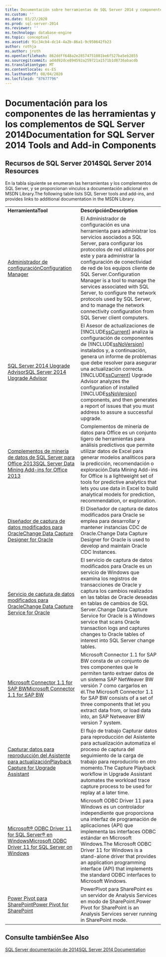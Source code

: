 ```yaml
---
title: Documentación sobre herramientas de SQL Server 2014 y componentes de complementos | Microsoft Docs
ms.custom: ''
ms.date: 03/27/2020
ms.prod: sql-server-2014
ms.reviewer: ''
ms.technology: database-engine
ms.topic: conceptual
ms.assetid: 91c34cb4-dc14-4a2b-86a1-9c950642fb23
author: rothja
ms.author: jroth
ms.openlocfilehash: 862ddff648a2e28574751081be6f527ba5eb2855
ms.sourcegitcommit: ad4d92dce894592a259721a1571b1d8736abacdb
ms.translationtype: MT
ms.contentlocale: es-ES
ms.lasthandoff: 08/04/2020
ms.locfileid: "87677796"
---
```

# <a name="documentation-for-sql-server-2014-tools-and-add-in-components"></a><span data-ttu-id="7fcaa-102">Documentación para los componentes de las herramientas y los complementos de SQL Server 2014</span><span class="sxs-lookup"><span data-stu-id="7fcaa-102">Documentation for SQL Server 2014 Tools and Add-in Components</span></span>
    
## <a name="sql-server-2014-resources"></a><span data-ttu-id="7fcaa-103">Recursos de SQL Server 2014</span><span class="sxs-lookup"><span data-stu-id="7fcaa-103">SQL Server 2014 Resources</span></span>  
 <span data-ttu-id="7fcaa-104">En la tabla siguiente se enumeran las herramientas y los complementos de SQL Server, y se proporcionan vínculos a documentación adicional en MSDN Library.</span><span class="sxs-lookup"><span data-stu-id="7fcaa-104">The following table lists SQL Server tools and add-ins, and provides links to additional documentation in the MSDN Library.</span></span>  
  
|||  
|-|-|  
|<span data-ttu-id="7fcaa-105">**Herramienta**</span><span class="sxs-lookup"><span data-stu-id="7fcaa-105">**Tool**</span></span>|<span data-ttu-id="7fcaa-106">**Descripción**</span><span class="sxs-lookup"><span data-stu-id="7fcaa-106">**Description**</span></span>|  
|[<span data-ttu-id="7fcaa-107">Administrador de configuración</span><span class="sxs-lookup"><span data-stu-id="7fcaa-107">Configuration Manager</span></span>](../relational-databases/sql-server-configuration-manager.md)|<span data-ttu-id="7fcaa-108">El Administrador de configuración es una herramienta para administrar los servicios asociados a SQL Server, para configurar los protocolos de red utilizados por este y para administrar la configuración de conectividad de red de los equipos cliente de SQL Server.</span><span class="sxs-lookup"><span data-stu-id="7fcaa-108">Configuration Manager is a tool to manage the services associated with SQL Server, to configure the network protocols used by SQL Server, and to manage the network connectivity configuration from SQL Server client computers.</span></span>|  
|[<span data-ttu-id="7fcaa-109">SQL Server 2014 Upgrade Advisor</span><span class="sxs-lookup"><span data-stu-id="7fcaa-109">SQL Server 2014 Upgrade Advisor</span></span>](../sql-server/install/sql-server-2014-upgrade-advisor.md)|<span data-ttu-id="7fcaa-110">El Asesor de actualizaciones de [!INCLUDE[ssCurrent](../includes/sscurrent-md.md)] analiza la configuración de componentes de [!INCLUDE[ssNoVersion](../includes/ssnoversion-md.md)] instalados y, a continuación, genera un informe de problemas que debe resolver para asegurar una actualización correcta.</span><span class="sxs-lookup"><span data-stu-id="7fcaa-110">[!INCLUDE[ssCurrent](../includes/sscurrent-md.md)] Upgrade Advisor analyzes the configuration of installed [!INCLUDE[ssNoVersion](../includes/ssnoversion-md.md)] components, and then generates a report of issues that you must address to assure a successful upgrade.</span></span>|  
|[<span data-ttu-id="7fcaa-111">Complementos de minería de datos de SQL Server para Office 2013</span><span class="sxs-lookup"><span data-stu-id="7fcaa-111">SQL Server Data Mining Add-ins for Office 2013</span></span>](https://go.microsoft.com/fwlink/?LinkId=299178)|<span data-ttu-id="7fcaa-112">Complementos de minería de datos para Office es un conjunto ligero de herramientas para análisis predictivos que permite utilizar datos de Excel para generar modelos analíticos para la predicción, recomendación o exploración.</span><span class="sxs-lookup"><span data-stu-id="7fcaa-112">Data Mining Add-ins for Office is a lightweight set of tools for predictive analytics that lets you use data in Excel to build analytical models for prediction, recommendation, or exploration.</span></span>|  
|[<span data-ttu-id="7fcaa-113">Diseñador de captura de datos modificados para Oracle</span><span class="sxs-lookup"><span data-stu-id="7fcaa-113">Change Data Capture Designer for Oracle</span></span>](https://go.microsoft.com/fwlink/?LinkId=299179)|<span data-ttu-id="7fcaa-114">El Diseñador de captura de datos modificados para Oracle se emplea para desarrollar y mantener instancias CDC de Oracle.</span><span class="sxs-lookup"><span data-stu-id="7fcaa-114">Change Data Capture Designer for Oracle is used to develop and maintain Oracle CDC Instances.</span></span>|  
|[<span data-ttu-id="7fcaa-115">Servicio de captura de datos modificados para Oracle</span><span class="sxs-lookup"><span data-stu-id="7fcaa-115">Change Data Capture Service for Oracle</span></span>](https://go.microsoft.com/fwlink/?LinkId=299180)|<span data-ttu-id="7fcaa-116">El servicio de captura de datos modificados para Oracle es un servicio de Windows que examina los registros de transacciones de Oracle y captura los cambios realizados en las tablas de Oracle deseadas en tablas de cambios de SQL Server.</span><span class="sxs-lookup"><span data-stu-id="7fcaa-116">Change Data Capture Service for Oracle is a Windows service that scans Oracle transaction logs and captures changes to Oracle tables of interest into SQL Server change tables.</span></span>|  
|[<span data-ttu-id="7fcaa-117">Microsoft Connector 1.1 for SAP BW</span><span class="sxs-lookup"><span data-stu-id="7fcaa-117">Microsoft Connector 1.1 for SAP BW</span></span>](https://go.microsoft.com/fwlink/?LinkId=299181)|<span data-ttu-id="7fcaa-118">Microsoft Connector 1.1 for SAP BW consta de un conjunto de tres componentes que le permiten tanto extraer datos de un sistema SAP NetWeaver BW versión 7 como cargarlos en él.</span><span class="sxs-lookup"><span data-stu-id="7fcaa-118">The Microsoft Connector 1.1 for SAP BW consists of a set of three components that let you extract data from, or load data into, an SAP Netweaver BW version 7 system.</span></span>|  
|[<span data-ttu-id="7fcaa-119">Capturar datos para reproducción del Asistente para actualización</span><span class="sxs-lookup"><span data-stu-id="7fcaa-119">Playback Capture for Upgrade Assistant</span></span>](https://go.microsoft.com/fwlink/?LinkId=299182)|<span data-ttu-id="7fcaa-120">El flujo de trabajo Capturar datos para reproducción del Asistente para actualización automatiza el proceso de captura del seguimiento de la carga de trabajo para reproducirlo en otro momento.</span><span class="sxs-lookup"><span data-stu-id="7fcaa-120">The Capture Playback workflow in Upgrade Assistant automates the workload trace capture process to be used for replay at a later time.</span></span>|  
|[<span data-ttu-id="7fcaa-121">Microsoft® ODBC Driver 11 for SQL Server® en Windows</span><span class="sxs-lookup"><span data-stu-id="7fcaa-121">Microsoft ODBC Driver 11 for SQL Server on Windows</span></span>](https://go.microsoft.com/fwlink/?LinkId=299183)|<span data-ttu-id="7fcaa-122">Microsoft ODBC Driver 11 para Windows es un controlador independiente que proporciona una interfaz de programación de aplicaciones (API) que implementa las interfaces ODBC estándar en Microsoft Windows.</span><span class="sxs-lookup"><span data-stu-id="7fcaa-122">The Microsoft ODBC Driver 11 for Windows is a stand-alone driver that provides an application programming interface (API) that implements the standard ODBC interfaces to Microsoft Windows.</span></span>|  
|[<span data-ttu-id="7fcaa-123">Power Pivot para SharePoint</span><span class="sxs-lookup"><span data-stu-id="7fcaa-123">Power Pivot for SharePoint</span></span>](https://go.microsoft.com/fwlink/?LinkId=299184)|<span data-ttu-id="7fcaa-124">PowerPivot para SharePoint es un servidor de Analysis Services en modo de SharePoint.</span><span class="sxs-lookup"><span data-stu-id="7fcaa-124">Power Pivot for SharePoint is an Analysis Services server running in SharePoint mode.</span></span>|  
  
## <a name="see-also"></a><span data-ttu-id="7fcaa-125">Consulte también</span><span class="sxs-lookup"><span data-stu-id="7fcaa-125">See Also</span></span>  
 [<span data-ttu-id="7fcaa-126">SQL Server documentación de 2014</span><span class="sxs-lookup"><span data-stu-id="7fcaa-126">SQL Server 2014 Documentation</span></span>](../index.yml)  

